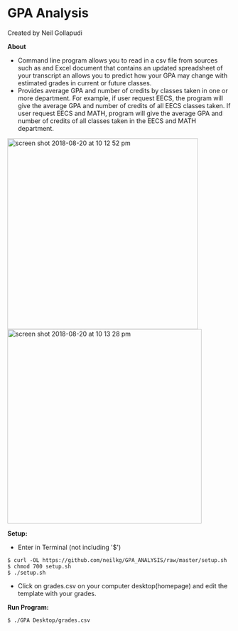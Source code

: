 # GPA Analysis
Created by Neil Gollapudi

**About**
- Command line program allows you to read in a csv file from sources such as and Excel document that contains an updated spreadsheet of your transcript an allows you to predict how your GPA may change with estimated grades in current or future classes.
- Provides average GPA and number of credits by classes taken in one or more department. For example, if user request EECS, the program will give the average GPA and number of credits of all EECS classes taken. If user request EECS and MATH, program will give the average GPA and number of credits of all classes taken in the EECS and MATH department.

<img width="429" alt="screen shot 2018-08-20 at 10 12 52 pm" src="https://user-images.githubusercontent.com/33635204/44376392-574dda80-a4c6-11e8-934f-d9f380c3db0c.png">
<img width="437" alt="screen shot 2018-08-20 at 10 13 28 pm" src="https://user-images.githubusercontent.com/33635204/44376394-59b03480-a4c6-11e8-94b6-d2c920d7978e.png">

**Setup:**
* Enter in Terminal (not including '$')
```
$ curl -OL https://github.com/neilkg/GPA_ANALYSIS/raw/master/setup.sh
$ chmod 700 setup.sh
$ ./setup.sh
```
* Click on grades.csv on your computer desktop(homepage) and edit the template with your grades.

**Run Program:**
```
$ ./GPA Desktop/grades.csv
```
